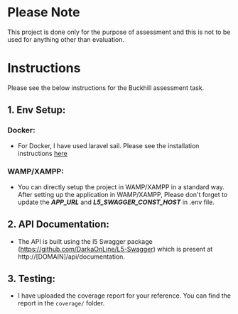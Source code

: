 # Please Note

This project is done only for the purpose of assessment and this is not to be used for anything other than evaluation.

# Instructions

Please see the below instructions for the Buckhill assessment task.

## 1. Env Setup:

### Docker:

- For Docker, I have used laravel sail. Please see the installation instructions [here](https://laravel.com/docs/8.x/sail) 

### WAMP/XAMPP:

- You can directly setup the project in WAMP/XAMPP in a standard way. After setting up the application in WAMP/XAMPP, Please don't forget to update the ***APP_URL*** and ***L5_SWAGGER_CONST_HOST*** in .env file.

## 2. API Documentation:

- The API is built using the l5 Swagger package (https://github.com/DarkaOnLine/L5-Swagger) which is present at http://[DOMAIN]/api/documentation.

## 3. Testing:

- I have uploaded the coverage report for your reference. You can find the report in the `coverage/` folder.
